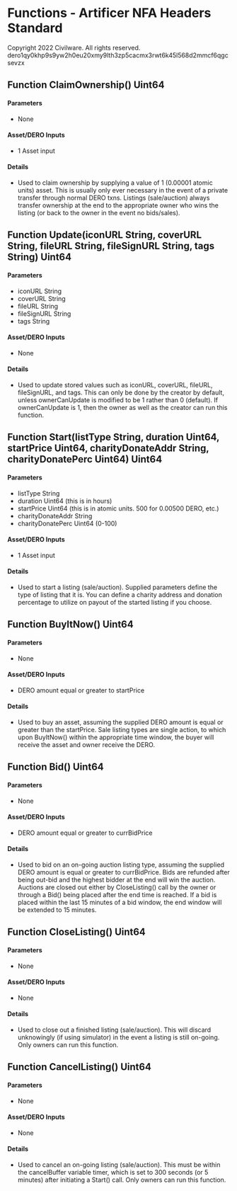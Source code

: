 # Functions - Artificer NFA Headers Standard
Copyright 2022 Civilware. All rights reserved.<br>
dero1qy0khp9s9yw2h0eu20xmy9lth3zp5cacmx3rwt6k45l568d2mmcf6qgcsevzx

## Function ClaimOwnership() Uint64
#### Parameters
* None
#### Asset/DERO Inputs
* 1 Asset input
#### Details
* Used to claim ownership by supplying a value of 1 (0.00001 atomic units) asset. This is usually only ever necessary in the event of a private transfer through normal DERO txns. Listings (sale/auction) always transfer ownership at the end to the appropriate owner who wins the listing (or back to the owner in the event no bids/sales).

## Function Update(iconURL String, coverURL String, fileURL String, fileSignURL String, tags String) Uint64
#### Parameters
* iconURL String
* coverURL String
* fileURL String
* fileSignURL String
* tags String
#### Asset/DERO Inputs
* None
#### Details
* Used to update stored values such as iconURL, coverURL, fileURL, fileSignURL, and tags. This can only be done by the creator by default, unless ownerCanUpdate is modified to be 1 rather than 0 (default). If ownerCanUpdate is 1, then the owner as well as the creator can run this function.

## Function Start(listType String, duration Uint64, startPrice Uint64, charityDonateAddr String, charityDonatePerc Uint64) Uint64
#### Parameters
* listType String
* duration Uint64 (this is in hours)
* startPrice Uint64 (this is in atomic units. 500 for 0.00500 DERO, etc.)
* charityDonateAddr String
* charityDonatePerc Uint64 (0-100)
#### Asset/DERO Inputs
* 1 Asset input
#### Details
* Used to start a listing (sale/auction). Supplied parameters define the type of listing that it is. You can define a charity address and donation percentage to utilize on payout of the started listing if you choose.

## Function BuyItNow() Uint64
#### Parameters
* None
#### Asset/DERO Inputs
* DERO amount equal or greater to startPrice
#### Details
* Used to buy an asset, assuming the supplied DERO amount is equal or greater than the startPrice. Sale listing types are single action, to which upon BuyItNow() within the appropriate time window, the buyer will receive the asset and owner receive the DERO.

## Function Bid() Uint64
#### Parameters
* None
#### Asset/DERO Inputs
* DERO amount equal or greater to currBidPrice
#### Details
* Used to bid on an on-going auction listing type, assuming the supplied DERO amount is equal or greater to currBidPrice. Bids are refunded after being out-bid and the highest bidder at the end will win the auction. Auctions are closed out either by CloseListing() call by the owner or through a Bid() being placed after the end time is reached. If a bid is placed within the last 15 minutes of a bid window, the end window will be extended to 15 minutes.

## Function CloseListing() Uint64
#### Parameters
* None
#### Asset/DERO Inputs
* None
#### Details
* Used to close out a finished listing (sale/auction). This will discard unknowingly (if using simulator) in the event a listing is still on-going. Only owners can run this function.

## Function CancelListing() Uint64
#### Parameters
* None
#### Asset/DERO Inputs
* None
#### Details
* Used to cancel an on-going listing (sale/auction). This must be within the cancelBuffer variable timer, which is set to 300 seconds (or 5 minutes) after initiating a Start() call. Only owners can run this function.